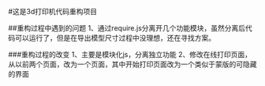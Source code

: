 #这是3d打印机代码重构项目

##重构过程中遇到的问题
    1、通过require.js分离开几个功能模块，虽然分离后代码可以运行了，但是在导出模型尺寸过程中没理想，还在寻找方案。

###重构过程的改变
    1、主要是模块化js，分离独立功能
    2、修改在线打印页面，从以前两个页面，改为一个页面，其中开始打印页面改为一个类似于蒙版的可隐藏的界面